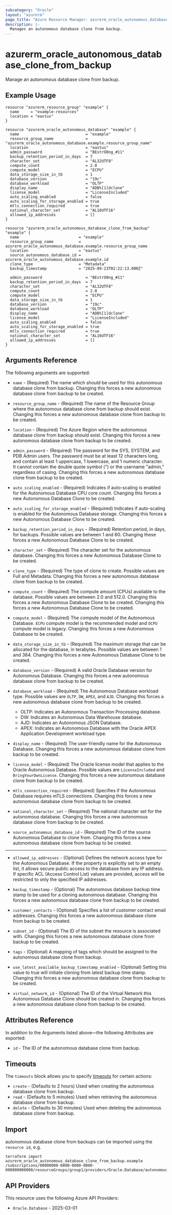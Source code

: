 ```yaml
---
subcategory: "Oracle"
layout: "azurerm"
page_title: "Azure Resource Manager: azurerm_oracle_autonomous_database_clone_from_backup"
description: |-
  Manages an autonomous database clone from backup.
---
```


# azurerm_oracle_autonomous_database_clone_from_backup

Manage an autonomous database clone from backup.

## Example Usage

```hcl
resource "azurerm_resource_group" "example" {
  name     = "example-resources"
  location = "eastus"
}

resource "azurerm_oracle_autonomous_database" "example" {
  name                             = "example"
  resource_group_name              = "azurerm_oracle_autonomous_database.example.resource_group_name"
  location                         = "eastus"
  admin_password                   = "BEstrO0ng_#11"
  backup_retention_period_in_days  = 7
  character_set                    = "AL32UTF8"
  compute_count                    = 2.0
  compute_model                    = "ECPU"
  data_storage_size_in_tb          = 1
  database_version                 = "19c"
  database_workload                = "OLTP"
  display_name                     = "ADB%[1]dclone"
  license_model                    = "LicenseIncluded"
  auto_scaling_enabled             = false
  auto_scaling_for_storage_enabled = true
  mtls_connection_required         = true
  national_character_set           = "AL16UTF16"
  allowed_ip_addresses             = []
}

resource "azurerm_oracle_autonomous_database_clone_from_backup" "example" {
  name                          = "example"
  resource_group_name           = azurerm_oracle_autonomous_database.example.resource_group_name
  location                      = "eastus"
  source_autonomous_database_id = azurerm_oracle_autonomous_database.example.id
  clone_type                    = "Metadata"
  backup_timestamp              = "2025-09-23T02:22:13.000Z"

  admin_password                   = "BEstrO0ng_#11"
  backup_retention_period_in_days  = 7
  character_set                    = "AL32UTF8"
  compute_count                    = 2.0
  compute_model                    = "ECPU"
  data_storage_size_in_tb          = 1
  database_version                 = "19c"
  database_workload                = "OLTP"
  display_name                     = "ADB%[1]dclone"
  license_model                    = "LicenseIncluded"
  auto_scaling_enabled             = false
  auto_scaling_for_storage_enabled = true
  mtls_connection_required         = true
  national_character_set           = "AL16UTF16"
  allowed_ip_addresses             = []
}
```

## Arguments Reference

The following arguments are supported:

* `name` - (Required) The name which should be used for this autonomous database clone from backup. Changing this forces a new autonomous database clone from backup to be created.

* `resource_group_name` - (Required) The name of the Resource Group where the autonomous database clone from backup should exist. Changing this forces a new autonomous database clone from backup to be created.

* `location` - (Required) The Azure Region where the autonomous database clone from backup should exist. Changing this forces a new autonomous database clone from backup to be created.

* `admin_password` - (Required) The password for the SYS, SYSTEM, and PDB Admin users. The password must be at least 12 characters long, and contain at least 1 uppercase, 1 lowercase, and 1 numeric character. It cannot contain the double quote symbol (") or the username "admin," regardless of casing.  Changing this forces a new autonomous database clone from backup to be created.

* `auto_scaling_enabled` - (Required) Indicates if auto-scaling is enabled for the Autonomous Database CPU core count. Changing this forces a new Autonomous Database Clone to be created.

* `auto_scaling_for_storage_enabled` - (Required) Indicates if auto-scaling is enabled for the Autonomous Database storage. Changing this forces a new Autonomous Database Clone to be created.

* `backup_retention_period_in_days` - (Required) Retention period, in days, for backups. Possible values are between 1 and 60. Changing these forces a new Autonomous Database Clone to be created.

* `character_set` - (Required) The character set for the autonomous database. Changing this forces a new Autonomous Database Clone to be created.

* `clone_type` - (Required) The type of clone to create. Possible values are Full and Metadata. Changing this forces a new autonomous database clone from backup to be created.

* `compute_count` - (Required) The compute amount (CPUs) available to the database. Possible values are between 2.0 and 512.0. Changing this forces a new Autonomous Database Clone to be created. Changing this forces a new Autonomous Database Clone to be created.

* `compute_model` - (Required) The compute model of the Autonomous Database. `ECPU` compute model is the recommended model and `OCPU` compute model is legacy. Changing this forces a new Autonomous Database to be created.

* `data_storage_size_in_tb` - (Required) The maximum storage that can be allocated for the database, in terabytes. Possible values are between 1 and 384. Changing this forces a new Autonomous Database Clone to be created.

* `database_version` - (Required) A valid Oracle Database version for Autonomous Database. Changing this forces a new autonomous database clone from backup to be created.

* `database_workload` - (Required) The Autonomous Database workload type. Possible values are `OLTP`, `DW`, `APEX`, and `AJD`. Changing this forces a new autonomous database clone from backup to be created.

    * OLTP: Indicates an Autonomous Transaction Processing database. 
    * DW: Indicates an Autonomous Data Warehouse database. 
    * AJD: Indicates an Autonomous JSON Database. 
    * APEX: Indicates an Autonomous Database with the Oracle APEX Application Development workload type.

* `display_name` - (Required) The user-friendly name for the Autonomous Database. Changing this forces a new autonomous database clone from backup to be created.

* `license_model` - (Required) The Oracle license model that applies to the Oracle Autonomous Database. Possible values are `LicenseIncluded` and `BringYourOwnLicense`. Changing this forces a new autonomous database clone from backup to be created.

* `mtls_connection_required` - (Required) Specifies if the Autonomous Database requires mTLS connections. Changing this forces a new autonomous database clone from backup to be created.

* `national_character_set` - (Required) The national character set for the autonomous database. Changing this forces a new autonomous database clone from backup to be created.

* `source_autonomous_database_id` - (Required) The ID of the source Autonomous Database to clone from. Changing this forces a new autonomous database clone from backup to be created.

---

* `allowed_ip_addresses` - (Optional) Defines the network access type for the Autonomous Database. If the property is explicitly set to an empty list, it allows secure public access to the database from any IP address. If specific ACL (Access Control List) values are provided, access will be restricted to only the specified IP addresses.

* `backup_timestamp` - (Optional) The autonomous database backup time stamp to be used for a cloning autonomous database. Changing this forces a new autonomous database clone from backup to be created.

* `customer_contacts` - (Optional) Specifies a list of customer contact email addresses. Changing this forces a new autonomous database clone from backup to be created.

* `subnet_id` - (Optional) The ID of the subnet the resource is associated with. Changing this forces a new autonomous database clone from backup to be created.

* `tags` - (Optional) A mapping of tags which should be assigned to the autonomous database clone from backup.

* `use_latest_available_backup_timestamp_enabled` - (Optional) Setting this value to true will initiate cloning from latest backup time stamp. Changing this forces a new autonomous database clone from backup to be created.

* `virtual_network_id` - (Optional) The ID of the Virtual Network this Autonomous Database Clone should be created in. Changing this forces a new autonomous database clone from backup to be created.

## Attributes Reference

In addition to the Arguments listed above—the following Attributes are exported: 

* `id` - The ID of the autonomous database clone from backup.

## Timeouts

The `timeouts` block allows you to specify [timeouts](https://www.terraform.io/language/resources/syntax#operation-timeouts) for certain actions:

* `create` - (Defaults to 2 hours) Used when creating the autonomous database clone from backup.
* `read` - (Defaults to 5 minutes) Used when retrieving the autonomous database clone from backup.
* `delete` - (Defaults to 30 minutes) Used when deleting the autonomous database clone from backup.

## Import

autonomous database clone from backups can be imported using the `resource id`, e.g.

```shell
terraform import azurerm_oracle_autonomous_database_clone_from_backup.example /subscriptions/00000000-0000-0000-0000-000000000000/resourceGroups/group1/providers/Oracle.Database/autonomousDatabases/example
```

## API Providers
<!-- This section is generated, changes will be overwritten -->
This resource uses the following Azure API Providers:

* `Oracle.Database` - 2025-03-01
